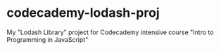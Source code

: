 # codecademy-lodash-proj
My "Lodash Library" project for Codecademy intensive course "Intro to Programming in JavaScript"
